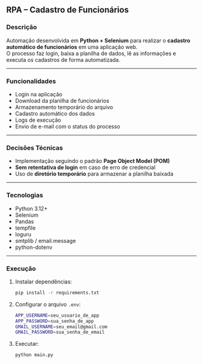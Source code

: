 ## RPA – Cadastro de Funcionários

### Descrição
Automação desenvolvida em **Python + Selenium** para realizar o **cadastro automático de funcionários** em uma aplicação web.  
O processo faz login, baixa a planilha de dados, lê as informações e executa os cadastros de forma automatizada.

---

### Funcionalidades
- Login na aplicação  
- Download da planilha de funcionários  
- Armazenamento temporário do arquivo  
- Cadastro automático dos dados  
- Logs de execução  
- Envio de e-mail com o status do processo  

---

### Decisões Técnicas
- Implementação seguindo o padrão **Page Object Model (POM)**  
- **Sem retentativa de login** em caso de erro de credencial  
- Uso de **diretório temporário** para armazenar a planilha baixada  

---

### Tecnologias
- Python 3.12+  
- Selenium  
- Pandas  
- tempfile  
- loguru  
- smtplib / email.message  
- python-dotenv  

---

### Execução
1. Instalar dependências:
   ```bash
   pip install -r requirements.txt
   ```
2. Configurar o arquivo `.env`:
   ```bash
   APP_USERNAME=seu_usuario_de_app
   APP_PASSWORD=sua_senha_de_app
   GMAIL_USERNAME=seu_email@gmail.com
   GMAIL_PASSWORD=sua_senha_de_email
   ```
3. Executar:
   ```bash
   python main.py
   ```

